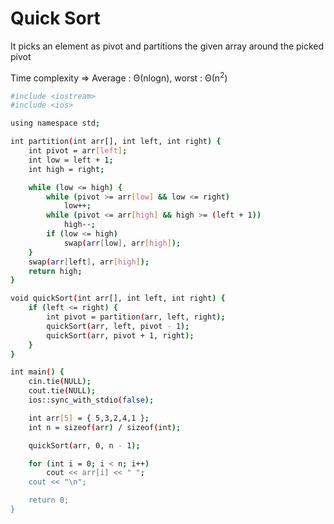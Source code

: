 # Quick Sort

It picks an element as pivot and partitions the given array around the picked pivot

Time complexity => Average : Θ(nlogn), worst : Θ(n<sup>2</sup>)

```bash
#include <iostream>
#include <ios>

using namespace std;

int partition(int arr[], int left, int right) {
	int pivot = arr[left];
	int low = left + 1;
	int high = right;

	while (low <= high) {
		while (pivot >= arr[low] && low <= right)
			low++;
		while (pivot <= arr[high] && high >= (left + 1))
			high--;
		if (low <= high)
			swap(arr[low], arr[high]);
	}
	swap(arr[left], arr[high]);
	return high;
}

void quickSort(int arr[], int left, int right) {
	if (left <= right) {
		int pivot = partition(arr, left, right);
		quickSort(arr, left, pivot - 1);
		quickSort(arr, pivot + 1, right);
	}
}

int main() {
    cin.tie(NULL);
    cout.tie(NULL);
    ios::sync_with_stdio(false);

    int arr[5] = { 5,3,2,4,1 };
    int n = sizeof(arr) / sizeof(int);

    quickSort(arr, 0, n - 1);

    for (int i = 0; i < n; i++)
        cout << arr[i] << " ";
    cout << "\n";

    return 0;
}
```